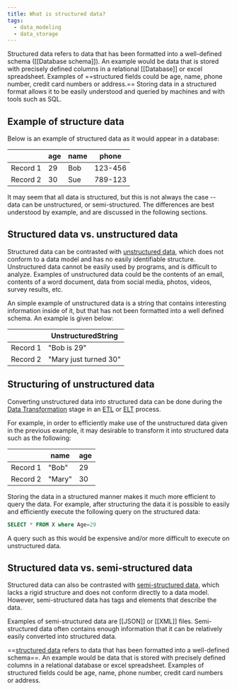 ```yaml
---
title: What is structured data?
tags:
  - data_modeling
  - data_storage
---
```

Structured data refers to data that has been formatted into a well-defined schema ([[Database schema]]). An example would be data that is stored with precisely defined columns in a relational [[Database]] or excel spreadsheet. Examples of ==structured fields could be age, name, phone number, credit card numbers or address.== Storing data in a structured format allows it to be easily understood and queried by machines and with tools such as SQL.

## Example of structure data

Below is an example of structured data as it would appear in a database:

|         |  **age**| **name**| **phone**| 
|---------|-----|------|-----|
|Record 1| 29 | Bob | 123-456 |
|Record 2| 30 | Sue | 789-123 | 

It may seem that all data is structured, but this is not always the case -- data can be unstructured, or semi-structured. The differences are best understood by example, and are discussed in the following sections. 

## Structured data vs. unstructured data

Structured data can be contrasted with [unstructured data](unstructured%20data.md), which does not conform to a data model and has no easily identifiable structure. Unstructured data cannot be easily used by programs, and is difficult to analyze. Examples of unstructured data could be the contents of an email, contents of a word document, data from social media, photos, videos, survey results, etc.   

An simple example of unstructured data is a string that contains interesting information inside of it, but that has not been formatted into a well defined schema. An example is given below:

|               |  **UnstructuredString**|
|---------| -----------|
|Record 1| "Bob is 29" |
|Record 2| "Mary just turned 30"|

## Structuring of unstructured data

Converting unstructured data into structured data can be done during the [Data Transformation](Data%20Transformation.md) stage in an [ETL](ETL.md) or [ELT](term/elt.md) process.  

For example, in order to efficiently make use of the unstructured data given in the previous example, it may desirable to transform it into structured data such as the following:

|               |  **name** | **age** |
|---------| -----------|---- |
|Record 1| "Bob" | 29 |
|Record 2| "Mary"| 30 |

Storing the data in a structured manner makes it much more efficient to query the data. For example, after structuring the data it is possible to easily and efficiently execute the following query on the structured data:
  
``` SQL
SELECT * FROM X where Age=29
```

A query such as this would be expensive and/or more difficult to execute on unstructured data.

## Structured data vs. semi-structured data

Structured data can also be contrasted with [semi-structured data](term/semi-structured%20data.md), which lacks a rigid structure and does not conform directly to a data model. However, semi-structured data has tags and elements that describe the data. 

Examples of semi-structured data are [[JSON]] or [[XML]] files. Semi-structured data often contains enough information that it can be relatively easily converted into structured data. 

==[structured data](term/structured%20data.md) refers to data that has been formatted into a well-defined schema==. An example would be data that is stored with precisely defined columns in a relational database or excel spreadsheet. Examples of structured fields could be age, name, phone number, credit card numbers or address.